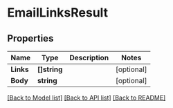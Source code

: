 # EmailLinksResult

## Properties

Name | Type | Description | Notes
------------ | ------------- | ------------- | -------------
**Links** | **[]string** |  | [optional] 
**Body** | **string** |  | [optional] 

[[Back to Model list]](../README#documentation-for-models) [[Back to API list]](../README#documentation-for-api-endpoints) [[Back to README]](../README)


